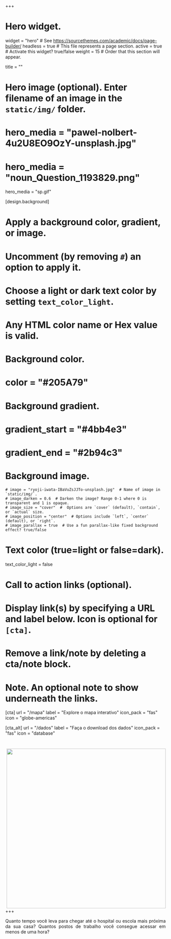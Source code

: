 +++
# Hero widget.
widget = "hero"  # See https://sourcethemes.com/academic/docs/page-builder/
headless = true  # This file represents a page section.
active = true  # Activate this widget? true/false
weight = 15  # Order that this section will appear.

title = ""

# Hero image (optional). Enter filename of an image in the `static/img/` folder.
# hero_media = "pawel-nolbert-4u2U8EO9OzY-unsplash.jpg"
# hero_media = "noun_Question_1193829.png"  
 hero_media = "sp.gif"

[design.background]
  # Apply a background color, gradient, or image.
  #   Uncomment (by removing `#`) an option to apply it.
  #   Choose a light or dark text color by setting `text_color_light`.
  #   Any HTML color name or Hex value is valid.

  # Background color.
  # color = "#205A79"
  
  # Background gradient.
  # gradient_start = "#4bb4e3"
  # gradient_end = "#2b94c3"
  
  # Background image.
    # image = "ryoji-iwata-IBaVuZsJJTo-unsplash.jpg"  # Name of image in `static/img/`.
    # image_darken = 0.6  # Darken the image? Range 0-1 where 0 is transparent and 1 is opaque.
    # image_size = "cover"  #  Options are `cover` (default), `contain`, or `actual` size.
    # image_position = "center"  # Options include `left`, `center` (default), or `right`.
    # image_parallax = true  # Use a fun parallax-like fixed background effect? true/false
  
  # Text color (true=light or false=dark).
  text_color_light = false

# Call to action links (optional).
#   Display link(s) by specifying a URL and label below. Icon is optional for `[cta]`.
#   Remove a link/note by deleting a cta/note block.

# Note. An optional note to show underneath the links.

[cta]
  url = "/mapa"
  label = "Explore o mapa interativo"
  icon_pack = "fas"
  icon = "globe-americas"

[cta_alt]
  url = "/dados"
  label = "Faça o download dos dados"
  icon_pack = "fas"
  icon = "database"


# <p align="right"> <img align="right" src="/acessooportunidades/img/sp.gif" width="500"> </p>

+++
<p align="justify"> Quanto tempo você leva para chegar até o hospital ou escola mais próxima da sua casa?
Quantos postos de trabalho você consegue acessar em menos de uma hora?  </p>
